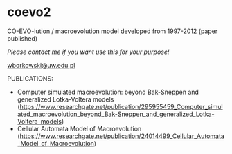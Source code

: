 # coevo2
CO-EVO-lution / macroevolution model developed from 1997-2012 (paper published) 

_Please contact me if you want use this for your purpose!_

wborkowski@uw.edu.pl

PUBLICATIONS:

* Computer simulated macroevolution: beyond Bak-Sneppen and generalized Lotka-Voltera models (https://www.researchgate.net/publication/295955459_Computer_simulated_macroevolution_beyond_Bak-Sneppen_and_generalized_Lotka-Voltera_models)
* Cellular Automata Model of Macroevolution (https://www.researchgate.net/publication/24014499_Cellular_Automata_Model_of_Macroevolution)

